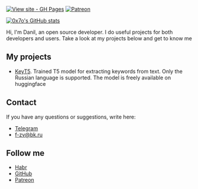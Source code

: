 [![View site - GH Pages](https://img.shields.io/badge/View_site-0x7o.link-2ea44f?style=for-the-badge)](https://0x7o.link/)
[![Patreon](https://img.shields.io/endpoint.svg?url=https%3A%2F%2Faceasin-patreon.herokuapp.com%2F0x7o&color=FF5441&label=Patreon&logo=Patreon&logoColor=FF5441&style=for-the-badge)](https://patreon.com/0x7o)

[![0x7o's GitHub stats](https://github-readme-stats.vercel.app/api?username=0x7o)](https://github.com/0x7o)

Hi, I'm Danil, an open source developer. I do useful projects for both developers and users. Take a look at my projects below and get to know me

## My projects
- [KeyT5](https://0x7o.link/keyt5/). Trained T5 model for extracting keywords from text. Only the Russian language is supported. The model is freely available on huggingface

## Contact
If you have any questions or suggestions, write here:

- [Telegram](https://t.me/hljwi)
- [f-zv@bk.ru](mailto:f-zv@bk.ru)

## Follow me
- [Habr](https://habr.com/ru/users/0x7o/)
- [GitHub](https://github.com/0x7o)
- [Patreon](https://patreon.com/0x7o)

